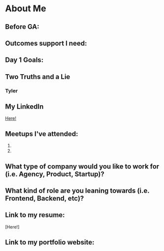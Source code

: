 # About Me

## Before GA:

## Outcomes support I need:

## Day 1 Goals:

## Two Truths and a Lie

### Tyler


## My LinkedIn
[Here!](https://www.linkedin.com/in/)

## Meetups I've attended:
1.
2.

## What type of company would you like to work for (i.e. Agency, Product, Startup)?


## What kind of role are you leaning towards (i.e. Frontend, Backend, etc)?


## Link to my resume: 
[Here!]

## Link to my portfolio website: 

